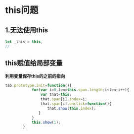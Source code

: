 # this问题

## 1.无法使用this

```js
let _this = this,
//
```

## this赋值给局部变量

**利用变量保存this的之前的指向**

```js
tab.prototype.init=function(){
            for(var i=0,len=this.span.length;i<len;i++){
                var that=this;
                that.span[i].index=i;
                that.span[i].onclick=function(){
                   that.show(this.index);
               }
            }
            this.show(1);
        }
```



